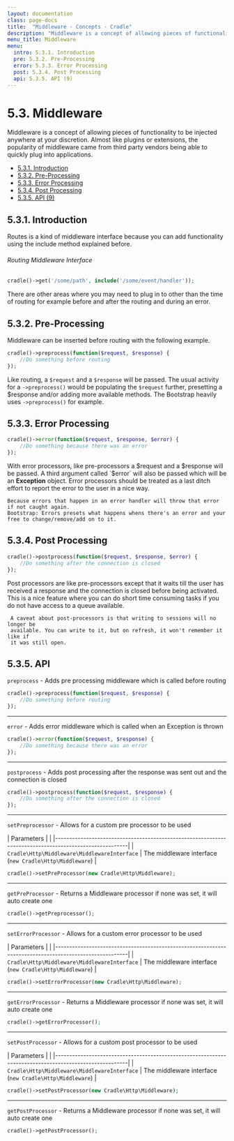 ```yaml
---
layout: documentation
class: page-docs
title:  "Middleware - Concepts - Cradle"
description: "Middleware is a concept of allowing pieces of functionality to be injected anywhere at your discretion. "
menu_title: Middleware
menu:
  intro: 5.3.1. Introduction
  pre: 5.3.2. Pre-Processing
  error: 5.3.3. Error Processing
  post: 5.3.4. Post Processing
  api: 5.3.5. API (9)
---
```

# 5.3. Middleware

Middleware is a concept of allowing pieces of functionality to be injected
anywhere at your discretion. Almost like plugins or extensions, the popularity
of middleware came from third party vendors being able to quickly plug into
applications.

 - [5.3.1. Introduction](#intro)
 - [5.3.2. Pre-Processing](#pre)
 - [5.3.3. Error Processing](#error)
 - [5.3.4. Post Processing](#post)
 - [5.3.5. API (9)](#api)

<a name="intro"></a>
## 5.3.1. Introduction

Routes is a kind of middleware interface because you can add functionality
using the include method explained before.

###### Routing Middleware Interface
```php
cradle()->get('/some/path', include('/some/event/handler'));
```

There are other areas where you may need to plug in to other than the time of
routing for example before and after the routing and during an error.

<a name="pre"></a>
## 5.3.2. Pre-Processing
Middleware can be inserted before routing with the following example.

```php
cradle()->preprocess(function($request, $response) {
    //Do something before routing
});
```

Like routing, a `$request` and a `$response` will be passed. The usual
activity for a `->preprocess()` would be populating the `$request` further,
presetting a $response and/or adding more available methods. The Bootstrap
heavily uses `->preprocess()` for example.

<a name="error"></a>
## 5.3.3. Error Processing

```php
cradle()->error(function($request, $response, $error) {
    //Do something because there was an error
});
```

With error processors, like pre-processors a $request and a $response will be
passed. A third argument called `$error` will also be passed which will be an
**Exception** object. Error processors should be treated as a last ditch effort
to report the error to the user in a nice way.

```danger
Because errors that happen in an error handler will throw that error if not caught again.
Bootstrap: Errors presets what happens whens there's an error and your free to change/remove/add on to it.
```

<a name="post"></a>
## 5.3.4. Post Processing
```php
cradle()->postprocess(function($request, $response, $error) {
    //Do something after the connection is closed
});
```

Post processors are like pre-processors except that it waits till the user
has received a response and the connection is closed before being activated.
This is a nice feature where you can do short time consuming tasks if you do
not have access to a queue available.

```warning
 A caveat about post-processors is that writing to sessions will no longer be
 available. You can write to it, but on refresh, it won't remember it like if
 it was still open.
```

<a name="api"></a>
## 5.3.5. API

`preprocess` - Adds pre processing middleware which is called before routing

```php
cradle()->preprocess(function($request, $response) {
    //Do something before routing
});
```

----

`error` - Adds error middleware which is called when an Exception is thrown

```php
cradle()->error(function($request, $response) {
    //Do something because there was an error
});
```

----

`postprocess` - Adds post processing after the response was sent out and the connection is closed

```php
cradle()->postprocess(function($request, $response) {
    //Do something after the connection is closed
});
```

----

`setPreprocessor` - Allows for a custom pre processor to be used

| Parameters                                   |                                                         |
|--------------------------------------------------------------------------------------------------------|
| `Cradle\Http\Middleware\MiddlewareInterface` | The middleware interface (`new Cradle\Http\Middleware`) |

```php
cradle()->setPreProcessor(new Cradle\Http\Middleware);
```

----

 `getPreProcessor` - Returns a Middleware processor if none was set, it will auto create one


```php
cradle()->getPreprocessor();
```

----

`setErrorProcessor` - Allows for a custom error processor to be used

| Parameters                                   |                                                         |
|--------------------------------------------------------------------------------------------------------|
| `Cradle\Http\Middleware\MiddlewareInterface` | The middleware interface (`new Cradle\Http\Middleware`) |

```php
cradle()->setErrorProcessor(new Cradle\Http\Middleware);
```

----

 `getErrorProcessor` - Returns a Middleware processor if none was set, it will auto create one


```php
cradle()->getErrorProcessor();
```

----

`setPostProcessor` - Allows for a custom post processor to be used

| Parameters                                   |                                                         |
|--------------------------------------------------------------------------------------------------------|
| `Cradle\Http\Middleware\MiddlewareInterface` | The middleware interface (`new Cradle\Http\Middleware`) |

```php
cradle()->setPostProcessor(new Cradle\Http\Middleware);
```

----

 `getPostProcessor` - Returns a Middleware processor if none was set, it will auto create one


```php
cradle()->getPostProcessor();
```
